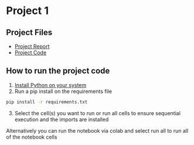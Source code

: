 # Project 1

## Project Files
- [Project Report](./Project01.pdf)
- [Project Code](./notebook.ipynb)

## How to run the project code
1. [Install Python on your system](https://www.python.org/downloads/)
2. Run a pip install on the requirements file
```bash
pip install -r requirements.txt
```
3. Select the cell(s) you want to run or run all cells to ensure sequential execution and the imports are installed

Alternatively you can run the notebook via colab and select run all to run all of the notebook cells 